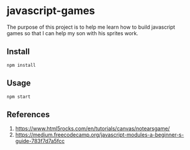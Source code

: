 # javascript-games

The purpose of this project is to help me learn how to build javascript games so that I can help my son with his sprites work.

## Install
```
npm install
```

## Usage
```
npm start
```

## References
1. https://www.html5rocks.com/en/tutorials/canvas/notearsgame/
1. https://medium.freecodecamp.org/javascript-modules-a-beginner-s-guide-783f7d7a5fcc
